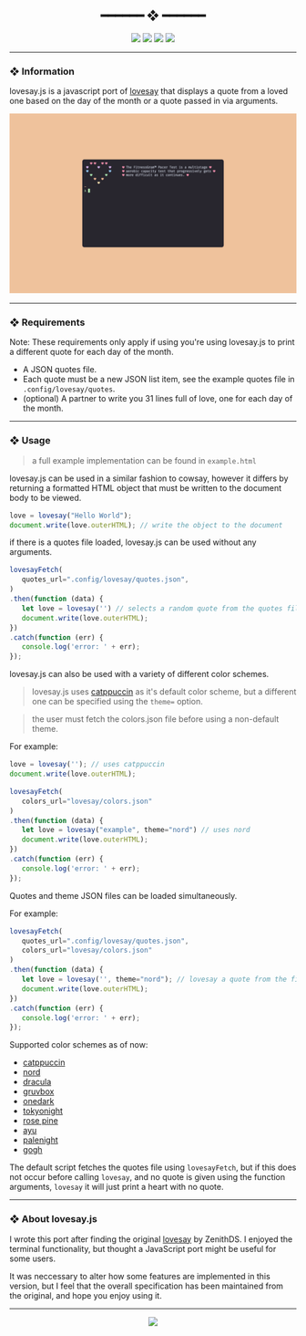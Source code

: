 <h2 align="center"> ━━━━━━  ❖  ━━━━━━ </h2>

<!-- BADGES -->
<div align="center">
   <p></p>
   
   <img src="https://img.shields.io/github/stars/Cutwell/lovesay.js?color=F8BD96&labelColor=302D41&style=for-the-badge">   

   <img src="https://img.shields.io/github/forks/Cutwell/lovesay.js?color=DDB6F2&labelColor=302D41&style=for-the-badge">   

   <img src="https://img.shields.io/github/repo-size/Cutwell/lovesay.js?color=ABE9B3&labelColor=302D41&style=for-the-badge">
   
   <img src="https://badges.pufler.dev/visits/Cutwell/lovesay.js?style=for-the-badge&color=96CDFB&logoColor=white&labelColor=302D41"/>
   <br>
</div>

<p/>

---

### ❖ Information 

  lovesay.js is a javascript port of [lovesay](https://github.com/ZenithDS/lovesay) that displays a quote from a loved one based on the day of the month or a quote passed in via arguments. 

  <img src="assets/lovesay.gif" alt="lovesay.js gif">

---

### ❖ Requirements

Note: These requirements only apply if using you're using lovesay.js to print a different quote for each day of the month.  

- A JSON quotes file.
- Each quote must be a new JSON list item, see the example quotes file in `.config/lovesay/quotes`.
- (optional) A partner to write you 31 lines full of love, one for each day of the month.

---

### ❖ Usage 

> a full example implementation can be found in `example.html`

lovesay.js can be used in a similar fashion to cowsay, however it differs by returning a formatted HTML object that must be written to the document body to be viewed.

```javascript
love = lovesay("Hello World");
document.write(love.outerHTML); // write the object to the document
```

if there is a quotes file loaded, lovesay.js can be used without any arguments.

```javascript
lovesayFetch(
   quotes_url=".config/lovesay/quotes.json", 
)
.then(function (data) {
   let love = lovesay('') // selects a random quote from the quotes file
   document.write(love.outerHTML);
})
.catch(function (err) {
   console.log('error: ' + err);
});
```

lovesay.js can also be used with a variety of different color schemes.

> lovesay.js uses [catppuccin](https://github.com/catppuccin) as it's default color scheme, but a different one can be specified using the `theme=` option. 

> the user must fetch the colors.json file before using a non-default theme.

For example:
```javascript
love = lovesay(''); // uses catppuccin
document.write(love.outerHTML);
```
  
```javascript
lovesayFetch(
   colors_url="lovesay/colors.json"
)
.then(function (data) {
   let love = lovesay("example", theme="nord") // uses nord 
   document.write(love.outerHTML);
})
.catch(function (err) {
   console.log('error: ' + err);
});
```

Quotes and theme JSON files can be loaded simultaneously.

For example:
```javascript
lovesayFetch(
   quotes_url=".config/lovesay/quotes.json", 
   colors_url="lovesay/colors.json"
)
.then(function (data) {
   let love = lovesay('', theme="nord"); // lovesay a quote from the file, using a non-default theme
   document.write(love.outerHTML);
})
.catch(function (err) {
   console.log('error: ' + err);
});
```

Supported color schemes as of now: 
- [catppuccin](https://github.com/catppuccin)
- [nord](https://github.com/arcticicestudio/nord)
- [dracula](https://github.com/dracula/dracula-theme)
- [gruvbox](https://github.com/morhetz/gruvbox)
- [onedark](https://github.com/joshdick/onedark.vim)
- [tokyonight](https://github.com/folke/tokyonight.nvim)
- [rose pine](https://rosepinetheme.com/)
- [ayu](https://github.com/ayu-theme)
- [palenight](https://github.com/drewtempelmeyer/palenight.vim)
- [gogh](https://github.com/Mayccoll/Gogh)

The default script fetches the quotes file using `lovesayFetch`, but if this does not occur before calling `lovesay`, and no quote is given using the function arguments, `lovesay` it will just print a heart with no quote.

---

### ❖ About lovesay.js

I wrote this port after finding the original [lovesay](https://github.com/ZenithDS/lovesay) by ZenithDS. I enjoyed the terminal functionality, but thought a JavaScript port might be useful for some users.

It was neccessary to alter how some features are implemented in this version, but I feel that the overall specification has been maintained from the original, and hope you enjoy using it.

---

<div align="center">

   <img src="https://img.shields.io/static/v1.svg?label=License&message=MIT&color=F5E0DC&labelColor=302D41&style=for-the-badge">

</div>
